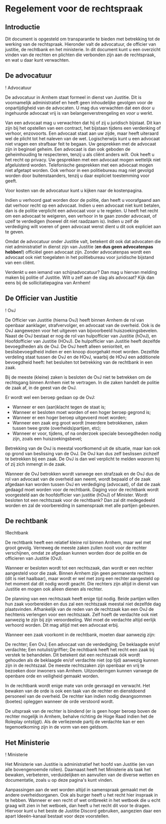 # Regelement voor de rechtspraak

## Introductie

Dit document is opgesteld om transparantie te bieden met betrekking tot de werking van de rechtspraak. Hieronder valt de advocatuur, de officier van justitie, de rechtbank en het ministerie.
In dit document kunt u een overzicht vinden van de rechten en plichten die verbonden zijn aan de rechtspraak, en wat u daar kunt verwachten.

## De advocatuur

! Advocatuur

De advocatuur in Arnhem staat formeel in dienst van Justitie. Dit is voornamelijk administratief en heeft geen inhoudelijke gevolgen voor de onpartijdigheid van de advocaten. U mag dus verwachten dat een door u ingehuurde advocaat vrij is van belangenverstrengeling en *voor u* werkt.

Van een advocaat mag u verwachten dat hij of zij u juridisch bijstaat. Dit kan zijn bij het opstellen van een contract, het bijstaan tijdens een verdenking of verhoor, enzovoorts. Een advocaat staat aan uw zijde, maar heeft uiteraard wel de plicht tot het naleven van de wet. Logischerwijs kunt u een advocaat niet vragen een strafbaar feit te begaan.
Uw gesprekken met de advocaat zijn in beginsel geheim. Een advocaat is dan ook geboden de geheimhouding te respecteren, tenzij u als cliënt anders wilt.
Ook heeft u het recht op privacy. Uw gesprekken met een advocaat mogen wettelijk niet afgeluisterd worden. Telefonische gesprekken met een advocaat mogen niet afgetapt worden. Ook verhoor in een politiebureau mag niet gevolgd worden door buitenstaanders, tenzij u daar expliciet toestemming voor geeft.

Voor kosten van de advocatuur kunt u kijken naar de kostenpagina.

Indien u verhoord gaat worden door de politie, dan heeft u voorafgaand aan dat verhoor recht op een advocaat. Indien u een advocaat niet kunt betalen, dan is de politie verplicht een advocaat voor u te regelen. U heeft het recht om een advocaat te weigeren, een verhoor in te gaan zonder advocaat, of uzelf te verdedigen (hoewel dit niet raadzaam is). Indien u zelf de verdediging wilt voeren of geen advocaat wenst dient u dit ook expliciet aan te geven.

Omdat de advocatuur onder Justitie valt, betekent dit ook dat advocaten die niet administratief in dienst zijn van Justitie (**en dus geen advocatenpas hebben!**) officiëel geen advocaat zijn. Zonder advocatenpas wordt een advocaat ook niet toegelaten in het politiebureau voor juridische bijstand van een cliënt.

Verdenkt u een iemand van schijnadvocatuur? Dan mag u hiervan melding maken bij politie of Justitie.
Wilt u zelf aan de slag als advocaat? Kijk dan eens bij de sollicitatiepagina van Arnhem!

## De Officier van Justitie

! OvJ

De Officier van Justitie (hierna OvJ) heeft binnen Arnhem de rol van openbaar aanklager, strafvervolger, en advocaat van de overheid. Ook is de OvJ aangewezen voor het uitgeven van bijvoorbeeld huiszoekingsbevelen.
Naast de OvJ bestaat er nog de rol van hulpofficier van Justitie (hOvJ), en Hoofdofficier van Justitie (HOvJ). De hulpofficier van Justitie heeft dezelfde bevoegdheden als de OvJ. De OvJ heeft alleen senioriteit, en beslisbevoegdheid indien er een knoop doorgehakt moet worden. Dezelfde verdeling staat tussen de OvJ en de HOvJ, waarbij de HOvJ een additionele bevoegdheid heeft: het besluiten tot betrekking van de rechtbank in een zaak.

Bij de meeste (kleine) zaken is besloten de OvJ niet te betrekken om de rechtsgang binnen Arnhem niet te vertragen. In die zaken handelt de politie de zaak af, in de geest van de OvJ.

Er wordt wel een beroep gedaan op de OvJ:

* Wanneer er een (aan)klacht tegen de staat is;
* Wanneer er besloten moet worden of een hoger beroep gegrond is;
* Wanneer er een hoger beroep uitgevoerd moet worden;
* Wanneer een zaak erg groot wordt (meerdere betrokkenen, zaken tussen twee grote (overheids)partijen, etc);
* Wanneer er voor, tijdens, of na onderzoek speciale bevoegdheden nodig zijn, zoals een huiszoekingsbevel;

Betrekking van de OvJ is meestal voortkomend uit de situatie, maar kan ook op grond van beslissing van de OvJ. De OvJ kan dus zelf beslissen zichzelf te betrekken bij een zaak. De OvJ is dan wel verplicht te melden *waarom* hij of zij zich inmengt in de zaak.

Wanneer de OvJ betrokken wordt vanwege een strafzaak en de OvJ dus de rol van advocaat van de overheid aan neemt, wordt bepaald of de zaak afgedaan kan worden tussen OvJ en verdediging (advocaat), of dat de zaak gedaagd moet worden voor de rechtbank. Daging voor de rechtbank wordt voorgesteld aan de hoofdofficier van justitie (hOvJ) of Minister. Wordt besloten tot een rechtszaak voor de rechtbank? Dan zal dit medegedeeld worden en zal de voorbereiding in samenspraak met alle partijen gebeuren.

## De rechtbank

!Rechtbank

De rechtbank heeft een relatief kleine rol binnen Arnhem, maar wel met groot gevolg. Verreweg de meeste zaken zullen nooit voor de rechter verschijnen, omdat ze afgedaan kunnen worden door de politie en de officieren van Justitie (OvJ).

Wanneer er besloten wordt tot een rechtszaak, dan wordt er een rechter aangesteld voor die zaak. Binnen Arnhem zijn geen permanente rechters (dit is niet haalbaar), maar wordt er wel met zorg een rechter aangesteld op het moment dat dit nodig wordt geacht. Die rechters zijn altijd in dienst van Justitie en mogen ook alleen dienen als rechter.

De planning van een rechtszaak heeft enige tijd nodig. Beide partijen willen hun zaak voorbereiden en dus zal een rechtszaak meestal niet dezelfde dag plaatsvinden. Afhankelijk van de reden van de rechtzaak kan een OvJ de hechtenis verlengen voor een rechtszaak. Zelf hoeft de verdachte ook niet aanwezig te zijn bij zijn veroordeeling. Wel moet de verdachte altijd eerlijk verhoord worden. Dit mag altijd met een advocaat erbij.

Wanneer een zaak voorkomt in de rechtbank, moeten daar aanwezig zijn:

De rechter;
Een OvJ;
Een advocaat van de verdediging;
De beklaagde en/of verdachte;
Een notulist/griffier;
De rechtbank heeft het recht een zaak bij verstek te behandelen. Dit betekent dat een rechtszaak óók wordt gehouden als de beklaagde en/of verdachte niet (op tijd) aanwezig kunnen zijn in de rechtszaal. De meeste rechtszaken zijn openbaar en vrij te bezoeken door inwoners van Arnhem. Uitzonderingen kunnen vanwege de openbare orde en veiligheid gemaakt worden.

In de rechtbank wordt enige mate van orde gevraagd en verwacht. Het bewaken van de orde is ook een taak van de rechter en dienstdoend personeel van de overheid. De rechter kan indien nodig dwangsommen (boetes) opleggen wanneer de orde verstoord wordt.

De uitspraak van de rechter is bindend (er is geen hoger beroep boven de rechter mogelijk in Arnhem, behalve richting de Hoge Raad indien het de Roleplay ontstijgt). Als de verliezende partij de verdachte kan er een tegemoetkoming zijn in de vorm van een geldsom.

## Het Ministerie

! Ministerie

Het Ministerie van Justitie is administratief het hoofd van Justitie (en van alle bovengenoemde rollen). Daarnaast heeft het Ministerie als taak het bewaken, verbeteren, verduidelijken en aanvullen van de diverse wetten en documentatie, zoals u op deze pagina's kunt vinden.

Aanpassingen aan de wet worden altijd in samenspraak gemaakt met de andere overheidsorganen. Ook als burger heeft u het recht hier inspraak in te hebben. Wanneer er een recht of wet ontbreekt in het wetboek die u echt graag wilt zien in het wetboek, dan heeft u het recht dit voor te dragen. Hiervoor kunt u het beste de Justitie Discord gebruiken, aangezien daar een apart Ideeën-kanaal bestaat voor deze voorstellen.
